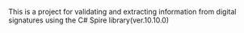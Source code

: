 This is a project for validating and extracting information from digital signatures using the C# Spire library(ver.10.10.0)
